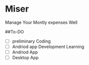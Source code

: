# Miser
Manage Your Montly expenses Well

##To-DO
- [ ] preliminary Coding
- [ ] Andriod app Development Learning
- [ ] Andriod App
- [ ] Desktop App
